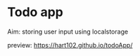# Todo app

Aim: storing user input using localstorage

preview: https://hart102.github.io/todoApp/
